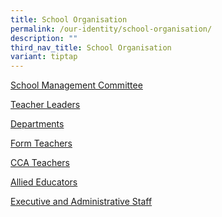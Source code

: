 ```yaml
---
title: School Organisation
permalink: /our-identity/school-organisation/
description: ""
third_nav_title: School Organisation
variant: tiptap
---
```

<p><a href="/our-identity/school-organisation/school-management-committee/" rel="noopener nofollow" target="_blank">School Management Committee</a>
</p>
<p><a href="/our-identity/school-organisation/teacher-leaders/" rel="noopener nofollow" target="_blank">Teacher Leaders</a>
</p>
<p><a href="/our-identity/school-organisation/departments/" rel="noopener nofollow" target="_blank">Departments</a>
</p>
<p><a href="/our-identity/school-organisation/form-teachers/" rel="noopener nofollow" target="_blank">Form Teachers</a>
</p>
<p><a href="/our-identity/school-organisation/cca-teachers/" rel="noopener nofollow" target="_blank">CCA Teachers</a>
</p>
<p><a href="/our-identity/school-organisation/allied-educators/" rel="noopener nofollow" target="_blank">Allied Educators</a>
</p>
<p><a href="/our-identity/school-organisation/executive-and-administrative-staff/" rel="noopener nofollow" target="_blank">Executive and Administrative Staff</a>
</p>
<p></p>